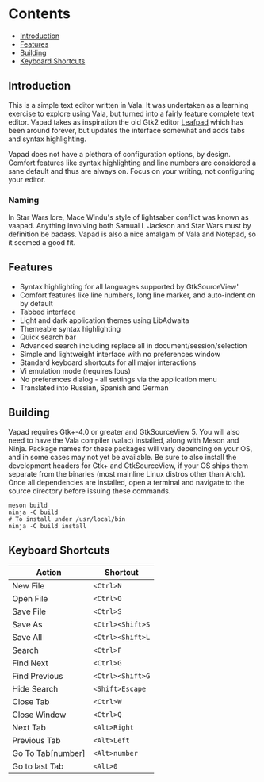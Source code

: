 Contents
========
* [Introduction](#introduction)
* [Features](#features)
* [Building](#building)
* [Keyboard Shortcuts](#keyboard_shortcuts)

## Introduction
This is a simple text editor written in Vala. It was undertaken as a learning
exercise to explore using Vala, but turned into a fairly feature complete text
editor.  Vapad takes as inspiration the old Gtk2 editor
[Leafpad](http://tarot.freeshell.org/leafpad/) which has been around forever,
but updates the interface somewhat and adds tabs and syntax highlighting.

Vapad does not have a plethora of configuration options, by design. Comfort
features like syntax highlighting and line numbers are considered a sane default
and thus are always on. Focus on your writing, not configuring your editor.

### Naming
In Star Wars lore, Mace Windu's style of lightsaber conflict was known as vaapad.
Anything involving both Samual L Jackson and Star Wars must by definition be
badass. Vapad is also a nice amalgam of Vala and Notepad, so it seemed a good fit.

## Features
- Syntax highlighting for all languages supported by GtkSourceView'
- Comfort features like line numbers, long line marker, and auto-indent on by default
- Tabbed interface
- Light and dark application themes using LibAdwaita
- Themeable syntax highlighting
- Quick search bar
- Advanced search including replace all in document/session/selection
- Simple and lightweight interface with no preferences window
- Standard keyboard shortcuts for all major interactions
- Vi emulation mode (requires Ibus)
- No preferences dialog - all settings via the application menu
- Translated into Russian, Spanish and German

## Building
Vapad requires Gtk+-4.0 or greater and GtkSourceView 5. You will also need to
have the Vala compiler (valac) installed, along with Meson and Ninja. Package
names for these packages will vary depending on your OS, and in some cases may
not yet be available. Be sure to also install the development headers for Gtk+
and GtkSourceView, if your OS ships them separate from the binaries (most mainline
Linux distros other than Arch). Once all dependencies are installed, open a
terminal and navigate to the source directory before issuing these commands.
```Sh
meson build
ninja -C build
# To install under /usr/local/bin
ninja -C build install
```

## Keyboard Shortcuts
| Action | Shortcut |
| --- | --- |
| New File | `<Ctrl>N` |
| Open File | `<Ctrl>O` |
| Save File | `<Ctrl>S` |
| Save As | `<Ctrl><Shift>S` |
| Save All | `<Ctrl><Shift>L` |
| Search | `<Ctrl>F` |
| Find Next | `<Ctrl>G` |
| Find Previous | `<Ctrl><Shift>G` |
| Hide Search | `<Shift>Escape` |
| Close Tab | `<Ctrl>W` |
| Close Window | `<Ctrl>Q` |
| Next Tab | `<Alt>Right` |
| Previous Tab | `<Alt>Left` |
| Go To Tab[number] | `<Alt>number` |
| Go to last Tab | `<Alt>0` |


